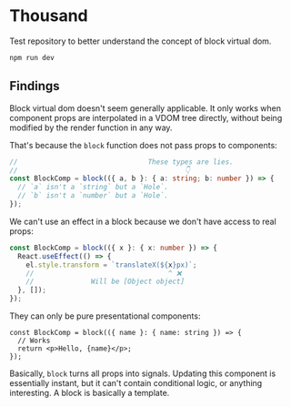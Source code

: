 # Thousand

Test repository to better understand the concept of block virtual dom.

```bash
npm run dev

```

## Findings

Block virtual dom doesn't seem generally applicable. It only works when component props are interpolated in a VDOM tree directly, without being modified by the render function in any way.

That's because the `block` function does not pass props to components:

```ts
//                                These types are lies.
//                                         👇
const BlockComp = block(({ a, b }: { a: string; b: number }) => {
  // `a` isn't a `string` but a `Hole`.
  // `b` isn't a `number` but a `Hole`.
});
```

We can't use an effect in a block because we don't have access to real props:

```ts
const BlockComp = block(({ x }: { x: number }) => {
  React.useEffect(() => {
    el.style.transform = `translateX(${x}px)`;
    //                                 ^ ❌
    //              Will be [Object object]
  }, []);
});
```

They can only be pure presentational components:

```tsx
const BlockComp = block(({ name }: { name: string }) => {
  // Works
  return <p>Hello, {name}</p>;
});
```

Basically, `block` turns all props into signals. Updating this component is essentially instant, but it can't contain conditional logic, or anything interesting. A block is basically a template.
